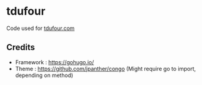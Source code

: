 # tdufour

Code used for [tdufour.com](https://tdufour.com)

## Credits

- Framework : https://gohugo.io/
- Theme : https://github.com/jpanther/congo (Might require go to import, depending on method)
